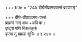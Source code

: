 +++
title = "245 दीर्घतीव्रामयग्रस्तं ब्राह्मणङ्"

+++
दीर्घ-तीव्राऽऽमय-ग्रस्तं  
ब्राह्मणं गाम् अथ +अपि वा।  
दृष्ट्वा पथि निरातङ्कं  
कृत्वा तु ब्रह्महा शुचिः  ॥ ३.२४५ ॥